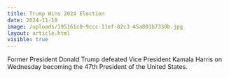 ```yaml
---
title: Trump Wins 2024 Election
date: 2024-11-10
image: /uploads/195161c0-9ccc-11ef-82c3-45a801b7330b.jpg
layout: article.html
visible: true
---
```

Former President Donald Trump defeated Vice President Kamala Harris on Wednesday becoming the 47th President of the United States.
